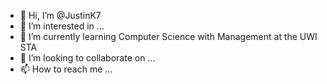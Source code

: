 - 👋 Hi, I’m @JustinK7
- 👀 I’m interested in ...
- 🌱 I’m currently learning Computer Science with Management at the UWI STA
- 💞️ I’m looking to collaborate on ...
- 📫 How to reach me ...

<!---
JustinK7/JustinK7 is a ✨ special ✨ repository because its `README.md` (this file) appears on your GitHub profile.
You can click the Preview link to take a look at your changes.
--->
